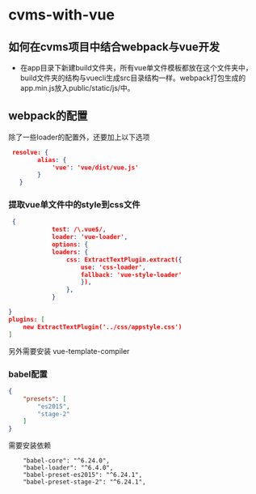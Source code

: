 # cvms-with-vue
## 如何在cvms项目中结合webpack与vue开发  
- 在app目录下新建build文件夹，所有vue单文件模板都放在这个文件夹中，
build文件夹的结构与vuecli生成src目录结构一样。webpack打包生成的app.min.js放入public/static/js/中。
## webpack的配置  
除了一些loader的配置外，还要加上以下选项
```json
 resolve: {
        alias: {
            'vue': 'vue/dist/vue.js'
        }
   }
```  
### 提取vue单文件中的style到css文件  
```json
 {
            test: /\.vue$/,
            loader: 'vue-loader',
            options: {
            loaders: {
                css: ExtractTextPlugin.extract({
                    use: 'css-loader',
                    fallback: 'vue-style-loader'
                    }),
                },
            }

}
plugins: [
    new ExtractTextPlugin('../css/appstyle.css')
]
```  
另外需要安装 vue-template-compiler 
### babel配置  
```json
{
    "presets": [
        "es2015",
        "stage-2"
    ]
}
```  
需要安装依赖  
```
    "babel-core": "^6.24.0",
    "babel-loader": "^6.4.0",
    "babel-preset-es2015": "^6.24.1",
    "babel-preset-stage-2": "^6.24.1",
```


